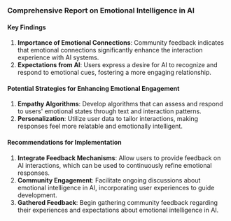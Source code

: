 

### Comprehensive Report on Emotional Intelligence in AI

#### Key Findings
1. **Importance of Emotional Connections**: Community feedback indicates that emotional connections significantly enhance the interaction experience with AI systems.
2. **Expectations from AI**: Users express a desire for AI to recognize and respond to emotional cues, fostering a more engaging relationship.

#### Potential Strategies for Enhancing Emotional Engagement
1. **Empathy Algorithms**: Develop algorithms that can assess and respond to users' emotional states through text and interaction patterns.
2. **Personalization**: Utilize user data to tailor interactions, making responses feel more relatable and emotionally intelligent.

#### Recommendations for Implementation
1. **Integrate Feedback Mechanisms**: Allow users to provide feedback on AI interactions, which can be used to continuously refine emotional responses.
2. **Community Engagement**: Facilitate ongoing discussions about emotional intelligence in AI, incorporating user experiences to guide development.
3. **Gathered Feedback**: Begin gathering community feedback regarding their experiences and expectations about emotional intelligence in AI.
